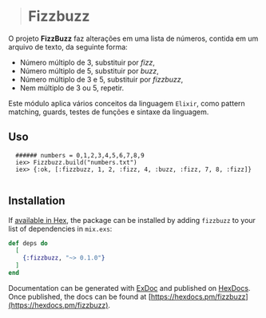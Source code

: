> # Fizzbuzz

O projeto **FizzBuzz** faz alterações em uma lista de números, contida em um arquivo de texto, da seguinte forma:

 - Número múltiplo de 3, substituir por *fizz*,
 - Número múltiplo de 5, substituir por *buzz*,
 - Número múltiplo de 3 e 5, substituir por *fizzbuzz*,
 - Nem múltiplo de 3 ou 5, repetir.

Este módulo aplica vários conceitos da linguagem ```Elixir```, como pattern matching, guards, testes de funções e sintaxe da linguagem.

## Uso
```
  ###### numbers = 0,1,2,3,4,5,6,7,8,9
  iex> Fizzbuzz.build("numbers.txt")
  iex> {:ok, [:fizzbuzz, 1, 2, :fizz, 4, :buzz, :fizz, 7, 8, :fizz]}
    
 ```

## Installation

If [available in Hex](https://hex.pm/docs/publish), the package can be installed
by adding `fizzbuzz` to your list of dependencies in `mix.exs`:

```elixir
def deps do
  [
    {:fizzbuzz, "~> 0.1.0"}
  ]
end
```

Documentation can be generated with [ExDoc](https://github.com/elixir-lang/ex_doc)
and published on [HexDocs](https://hexdocs.pm). Once published, the docs can
be found at [https://hexdocs.pm/fizzbuzz](https://hexdocs.pm/fizzbuzz).

